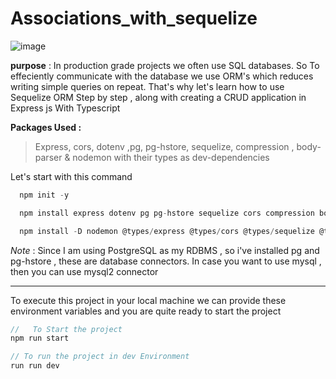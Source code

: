 # Associations_with_sequelize

![image](https://github.com/Montu-Gohain/Associations_with_sequelize/assets/76866991/82cd75ae-f4a4-4ac3-8ac1-0396e748da31)

**purpose** : In production grade projects we often use SQL databases. So To effeciently communicate with the database we use ORM's which reduces writing simple queries on repeat. That's why let's learn how to use Sequelize ORM Step by step , along with creating a CRUD application in Express js With Typescript

**Packages Used :**

> Express, cors, dotenv ,pg, pg-hstore, sequelize, compression , body-parser & nodemon with their types as dev-dependencies

Let's start with this command

```ts
  npm init -y
```

```ts
  npm install express dotenv pg pg-hstore sequelize cors compression body-parser ts-node typescript morgan
```

```ts
  npm install -D nodemon @types/express @types/cors @types/sequelize @types/body-parser @types/compression @types/morgan
```

_Note_ : Since I am using PostgreSQL as my RDBMS , so i've installed pg and pg-hstore , these are database connectors. In case you want to use mysql , then you can use mysql2 connector

---

To execute this project in your local machine we can provide these environment variables and you are quite ready to start the project

```js
//   To Start the project
npm run start

// To run the project in dev Environment
run run dev
```
